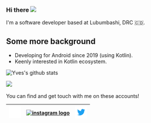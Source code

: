### Hi there <img src="https://raw.githubusercontent.com/aemmadi/aemmadi/master/wave.gif" width="30px">

I'm a software developer based at Lubumbashi, DRC 🇨🇩.

## Some more background
- Developing for Android since 2019 (using Kotlin).
- Keenly interested in Kotlin ecosystem.

![Yves's github stats](https://github-readme-stats.vercel.app/api?username=yveskalume&show_icons=true&count_private=true&include_all_commits=true)

![](https://github-readme-stats.vercel.app/api/top-langs/?username=yveskalume&layout=compact)

<!--
**YvesKalume/yveskalume** is a ✨ _special_ ✨ repository because its `README.md` (this file) appears on your GitHub profile.
-->
You can find and get touch with me on these accounts!

| [<img src="https://raw.githubusercontent.com/Delta456/Delta456/master/img/github.png" alt="github logo" width="34">](https://github.com/yveskalume) | [<img src="https://raw.githubusercontent.com/Delta456/Delta456/master/img/instagram.jpg" alt="instagram logo" width="24">](https://www.instagram.com/kalumeyves/) | [<img src="https://raw.githubusercontent.com/Delta456/Delta456/master/img/twitter.png" alt="twitter logo" width="34">](https://twitter.com/kalumeyves)
|---|---|---|
